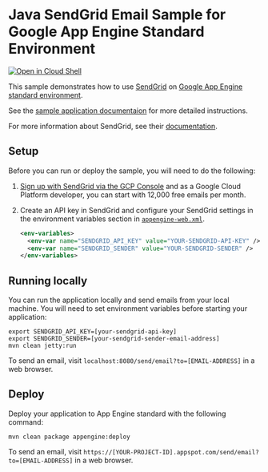 # Java SendGrid Email Sample for Google App Engine Standard Environment

<a href="https://console.cloud.google.com/cloudshell/open?git_repo=https://github.com/GoogleCloudPlatform/java-docs-samples&page=editor&open_in_editor=appengine-java21/sendgrid/README.md">
<img alt="Open in Cloud Shell" src ="http://gstatic.com/cloudssh/images/open-btn.png"></a>

This sample demonstrates how to use [SendGrid](http://sendgrid.com/partner/google) on
[Google App Engine standard environment][ae-docs].

See the [sample application documentaion][sample-docs] for more detailed
instructions.

For more information about SendGrid, see their
[documentation](https://sendgrid.com/docs/for-developers/).

[ae-docs]: https://cloud.google.com/appengine/docs/standard/java/
[sample-docs]: https://cloud.google.com/appengine/docs/java/mail/sendgrid

## Setup

Before you can run or deploy the sample, you will need to do the following:

1. [Sign up with SendGrid via the GCP Console](https://console.cloud.google.com/launcher/details/sendgrid-app/sendgrid-email)
    and as a Google Cloud Platform developer, you can start with 12,000 free
    emails per month.
1. Create an API key in SendGrid and configure your SendGrid settings in the
    environment variables section in [`appengine-web.xml`](src/main/webapp/WEB-INF/appengine-web.xml).

    ```XML
    <env-variables>
      <env-var name="SENDGRID_API_KEY" value="YOUR-SENDGRID-API-KEY" />
      <env-var name="SENDGRID_SENDER" value="YOUR-SENDGRID-SENDER" />
    </env-variables>
    ```

## Running locally

You can run the application locally and send emails from your local machine. You
will need to set environment variables before starting your application:

```shell
export SENDGRID_API_KEY=[your-sendgrid-api-key]
export SENDGRID_SENDER=[your-sendgrid-sender-email-address]
mvn clean jetty:run
```

To send an email, visit `localhost:8080/send/email?to=[EMAIL-ADDRESS]`
in a web browser.

## Deploy

Deploy your application to App Engine standard with the following command:

  ```shell
  mvn clean package appengine:deploy
  ```

To send an email, visit `https://[YOUR-PROJECT-ID].appspot.com/send/email?to=[EMAIL-ADDRESS]`
in a web browser.
